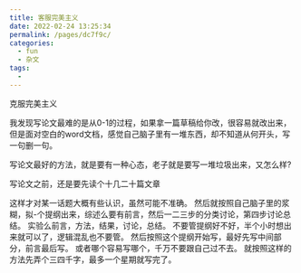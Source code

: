 ```yaml
---
title: 客服完美主义
date: 2022-02-24 13:25:34
permalink: /pages/dc7f9c/
categories:
  - fun
  - 杂文
tags:
  - 
---
```

克服完美主义



我发现写论文最难的是从0-1的过程，如果拿一篇草稿给你改，很容易就改出来，但是面对空白的word文档，感觉自己脑子里有一堆东西，却不知道从何开头，写一句删一句。

写论文最好的方法，就是要有一种心态，老子就是要写一堆垃圾出来，又怎么样?

写论文之前，还是要先读个十几二十篇文章

这样才对某一话题大概有些认识，虽然可能不准确。
然后就按照自己脑子里的浆糊，拟-个提纲出来，综述么要有前言，然后一二三步的分类讨论，第四步讨论总结。
实验么前言，方法，结果，讨论，总结。
不要管提纲好不好，半个小时想出来就可以了，逻辑混乱也不要管。
然后按照这个提纲开始写，最好先写中间部分，前言最后写。
或者哪个容易写哪个，千万不要跟自己过不去。
就按照这样的方法先弄个三四千字，最多一个星期就写完了。